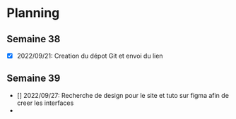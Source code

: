 # Planning
## Semaine 38
- [x] 2022/09/21: Creation du dépot Git et envoi du lien

## Semaine 39
- [] 2022/09/27: Recherche de design pour le site et tuto sur figma afin de creer les interfaces
- 
